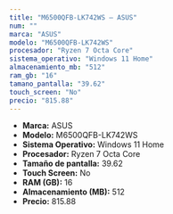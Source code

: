 ```yaml
---
title: "M6500QFB-LK742WS — ASUS"
num: ""
marca: "ASUS"
modelo: "M6500QFB-LK742WS"
procesador: "Ryzen 7 Octa Core"
sistema_operativo: "Windows 11 Home"
almacenamiento_mb: "512"
ram_gb: "16"
tamano_pantalla: "39.62"
touch_screen: "No"
precio: "815.88"
---
```

<ul>
<li><strong>Marca:</strong> ASUS</li>
<li><strong>Modelo:</strong> M6500QFB-LK742WS</li>
<li><strong>Sistema Operativo:</strong> Windows 11 Home</li>
<li><strong>Procesador:</strong> Ryzen 7 Octa Core </li>
<li><strong>Tamaño de pantalla:</strong> 39.62</li>
<li><strong>Touch Screen:</strong> No</li>
<li><strong>RAM (GB):</strong> 16</li>
<li><strong>Almacenamiento (MB):</strong> 512</li>
<li><strong>Precio:</strong> 815.88</li>
</ul>